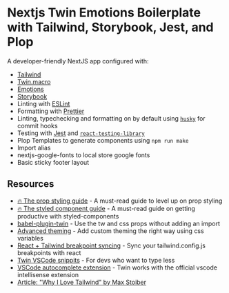 # Nextjs Twin Emotions Boilerplate with Tailwind, Storybook, Jest, and Plop

A developer-friendly NextJS app configured with:

- [Tailwind](https://tailwindcss.com/)
- [Twin.macro](https://github.com/ben-rogerson/twin.macro)
- [Emotions](https://emotion.sh/docs/introduction)
- [Storybook](https://storybook.js.org/)
- Linting with [ESLint](https://eslint.org/)
- Formatting with [Prettier](https://prettier.io/)
- Linting, typechecking and formatting on by default using [`husky`](https://github.com/typicode/husky) for commit hooks
- Testing with [Jest](https://jestjs.io/) and [`react-testing-library`](https://testing-library.com/docs/react-testing-library/intro)
- Plop Templates to generate components using `npm run make`
- Import alias
- nextjs-google-fonts to local store google fonts
- Basic sticky footer layout 

## Resources

- [🔥 The prop styling guide](https://github.com/ben-rogerson/twin.macro/blob/master/docs/prop-styling-guide.md) - A must-read guide to level up on prop styling
- [🔥 The styled component guide](https://github.com/ben-rogerson/twin.macro/blob/master/docs/styled-component-guide.md) - A must-read guide on getting productive with styled-components
- [babel-plugin-twin](https://github.com/ben-rogerson/babel-plugin-twin) - Use the tw and css props without adding an import
- [Advanced theming](https://github.com/ben-rogerson/twin.macro/blob/master/docs/advanced-theming.md) - Add custom theming the right way using css variables
- [React + Tailwind breakpoint syncing](https://gist.github.com/ben-rogerson/b4b406dffcc18ae02f8a6c8c97bb58a8) - Sync your tailwind.config.js breakpoints with react
- [Twin VSCode snippits](https://gist.github.com/ben-rogerson/c6b62508e63b3e3146350f685df2ddc9) - For devs who want to type less
- [VSCode autocomplete extension](https://github.com/ben-rogerson/twin.macro/discussions/227) - Twin works with the official vscode intellisense extension
- [Article: "Why I Love Tailwind" by Max Stoiber](https://mxstbr.com/thoughts/tailwind)

